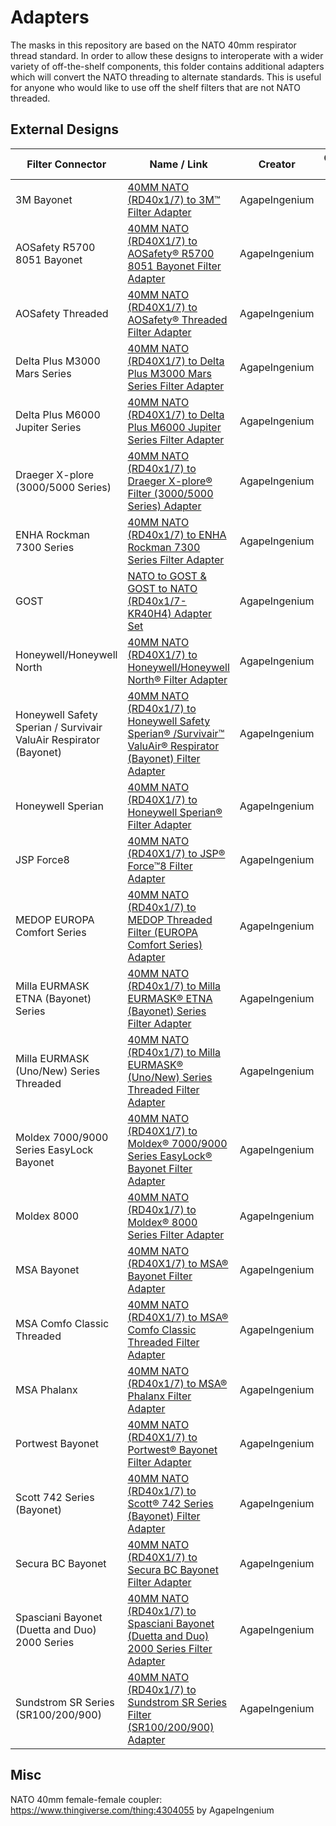 # Adapters

The masks in this repository are based on the NATO 40mm respirator thread standard. In order to allow these designs to interoperate with a wider variety of off-the-shelf components, this folder contains additional adapters which will convert the NATO threading to alternate standards. This is useful for anyone who would like to use off the shelf filters that are not NATO threaded.

## External Designs

| Filter Connector | Name / Link | Creator | Connectors Tested |
| - | - | - | - |
| 3M Bayonet | [40MM NATO (RD40x1/7) to 3M™ Filter Adapter](https://www.thingiverse.com/thing:4245358) | AgapeIngenium | &#10007; |
| AOSafety R5700 8051 Bayonet | [40MM NATO (RD40X1/7) to AOSafety® R5700 8051 Bayonet Filter Adapter](https://www.thingiverse.com/thing:4265538) | AgapeIngenium | &#10007; |
| AOSafety Threaded | [40MM NATO (RD40X1/7) to AOSafety® Threaded Filter Adapter](https://www.thingiverse.com/thing:4273365) | AgapeIngenium | &#10007; |
| Delta Plus M3000 Mars Series | [40MM NATO (RD40X1/7) to Delta Plus M3000 Mars Series Filter Adapter](https://www.thingiverse.com/thing:4311197) | AgapeIngenium | &#10007; |
| Delta Plus M6000 Jupiter Series | [40MM NATO (RD40X1/7) to Delta Plus M6000 Jupiter Series Filter Adapter](https://www.thingiverse.com/thing:4311200) | AgapeIngenium | &#10007; |
| Draeger X-plore (3000/5000 Series) | [40MM NATO (RD40x1/7) to Draeger X-plore® Filter (3000/5000 Series) Adapter](https://www.thingiverse.com/thing:4329276) | AgapeIngenium | &#10007; |
| ENHA Rockman 7300 Series | [40MM NATO (RD40x1/7) to ENHA Rockman 7300 Series Filter Adapter](https://www.thingiverse.com/thing:4329610) | AgapeIngenium | &#10007; |
| GOST | [NATO to GOST & GOST to NATO (RD40x1/7-KR40H4) Adapter Set](https://www.thingiverse.com/thing:4321450) | AgapeIngenium | &#10007; |
| Honeywell/Honeywell North | [40MM NATO (RD40X1/7) to Honeywell/Honeywell North® Filter Adapter](https://www.thingiverse.com/thing:4268775) | AgapeIngenium | &#10007; |
| Honeywell Safety Sperian / Survivair ValuAir Respirator (Bayonet) | [40MM NATO (RD40x1/7) to Honeywell Safety Sperian® /Survivair™ ValuAir® Respirator (Bayonet) Filter Adapter](https://www.thingiverse.com/thing:4345345) | AgapeIngenium | &#10007; |
| Honeywell Sperian | [40MM NATO (RD40X1/7) to Honeywell Sperian® Filter Adapter](https://www.thingiverse.com/thing:4297348) | AgapeIngenium | &#10007; |
| JSP Force8 | [40MM NATO (RD40X1/7) to JSP® Force™8 Filter Adapter](https://www.thingiverse.com/thing:4294203) | AgapeIngenium | &#10007; |
| MEDOP EUROPA Comfort Series | [40MM NATO (RD40x1/7) to MEDOP Threaded Filter (EUROPA Comfort Series) Adapter](https://www.thingiverse.com/thing:4380984) | AgapeIngenium | &#10007; |
| Milla EURMASK ETNA (Bayonet) Series | [40MM NATO (RD40x1/7) to Milla EURMASK® ETNA (Bayonet) Series Filter Adapter](https://www.thingiverse.com/thing:4342320) | AgapeIngenium | &#10007; |
| Milla EURMASK (Uno/New) Series Threaded | [40MM NATO (RD40x1/7) to Milla EURMASK® (Uno/New) Series Threaded Filter Adapter](https://www.thingiverse.com/thing:4342343) | AgapeIngenium | &#10007; |
| Moldex 7000/9000 Series EasyLock Bayonet | [40MM NATO (RD40X1/7) to Moldex® 7000/9000 Series EasyLock® Bayonet Filter Adapter](https://www.thingiverse.com/thing:4275446) | AgapeIngenium | &#10007; |
| Moldex 8000 | [40MM NATO (RD40x1/7) to Moldex® 8000 Series Filter Adapter](https://www.thingiverse.com/thing:4422042) | AgapeIngenium | &#10007; |
| MSA Bayonet | [40MM NATO (RD40X1/7) to MSA® Bayonet Filter Adapter](https://www.thingiverse.com/thing:4265715) | AgapeIngenium | &#10007; |
| MSA Comfo Classic Threaded | [40MM NATO (RD40X1/7) to MSA® Comfo Classic Threaded Filter Adapter](https://www.thingiverse.com/thing:4267676) | AgapeIngenium | &#10007; |
| MSA Phalanx | [40MM NATO (RD40x1/7) to MSA® Phalanx Filter Adapter](https://www.thingiverse.com/thing:4399965) | AgapeIngenium | &#10007; |
| Portwest Bayonet | [40MM NATO (RD40X1/7) to Portwest® Bayonet Filter Adapter](https://www.thingiverse.com/thing:4273464) | AgapeIngenium | &#10007; |
| Scott 742 Series (Bayonet) | [40MM NATO (RD40x1/7) to Scott® 742 Series (Bayonet) Filter Adapter](https://www.thingiverse.com/thing:4347531) | AgapeIngenium | &#10007; |
| Secura BC Bayonet | [40MM NATO (RD40X1/7) to Secura BC Bayonet Filter Adapter](https://www.thingiverse.com/thing:4294187) | AgapeIngenium | &#10007; |
| Spasciani Bayonet (Duetta and Duo) 2000 Series | [40MM NATO (RD40x1/7) to Spasciani Bayonet (Duetta and Duo) 2000 Series Filter Adapter](https://www.thingiverse.com/thing:4378232) | AgapeIngenium | &#10007; |
| Sundstrom SR Series (SR100/200/900) | [40MM NATO (RD40x1/7) to Sundstrom SR Series Filter (SR100/200/900) Adapter](https://www.thingiverse.com/thing:4338105) | AgapeIngenium | &#10007; |

## Misc
NATO 40mm female-female coupler: https://www.thingiverse.com/thing:4304055 by AgapeIngenium

